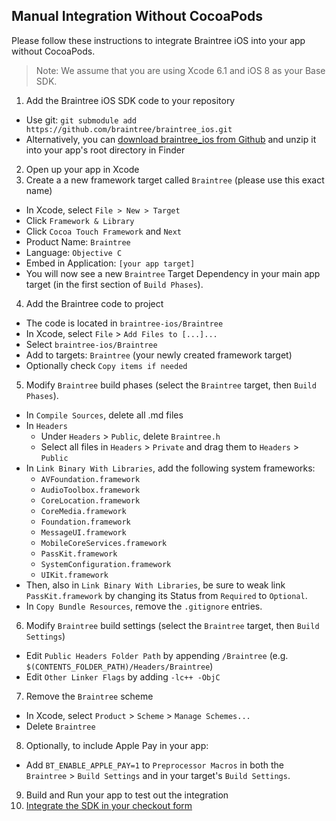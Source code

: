 Manual Integration Without CocoaPods
------------------------------------

Please follow these instructions to integrate Braintree iOS into your app without CocoaPods.

> Note: We assume that you are using Xcode 6.1 and iOS 8 as
your Base SDK.

1. Add the Braintree iOS SDK code to your repository
  - Use git: `git submodule add https://github.com/braintree/braintree_ios.git`
  - Alternatively, you can [download braintree_ios from Github](https://github.com/braintree/braintree_ios/archive/master.zip) and unzip it into your app's root directory in Finder
2. Open up your app in Xcode
3. Create a a new framework target called `Braintree` (please use this exact name)
  - In Xcode, select `File > New > Target`
  - Click `Framework & Library`
  - Click `Cocoa Touch Framework` and `Next`
  - Product Name: `Braintree`
  - Language: `Objective C`
  - Embed in Application: `[your app target]`
  - You will now see a new `Braintree` Target Dependency in your main app target (in the first section of `Build Phases`).
4. Add the Braintree code to project
  - The code is located in `braintree-ios/Braintree`
  - In Xcode, select `File` > `Add Files to [...]...`
  - Select `braintree-ios/Braintree`
  - Add to targets: `Braintree` (your newly created framework target)
  - Optionally check `Copy items if needed`
5. Modify `Braintree` build phases (select the `Braintree` target, then `Build Phases`). 
  - In `Compile Sources`, delete all .md files
  - In `Headers`
    - Under `Headers` > `Public`, delete `Braintree.h`
    - Select all files in `Headers` > `Private` and drag them to `Headers` > `Public`
  - In `Link Binary With Libraries`, add the following system frameworks:
    - `AVFoundation.framework`
    - `AudioToolbox.framework`
    - `CoreLocation.framework`
    - `CoreMedia.framework`
    - `Foundation.framework`
    - `MessageUI.framework`
    - `MobileCoreServices.framework`
    - `PassKit.framework`
    - `SystemConfiguration.framework`
    - `UIKit.framework`
  - Then, also in `Link Binary With Libraries`, be sure to weak link `PassKit.framework` by changing its Status from `Required` to `Optional`.
  - In `Copy Bundle Resources`, remove the `.gitignore` entries.
6. Modify `Braintree` build settings (select the `Braintree` target, then `Build Settings`)
  - Edit `Public Headers Folder Path` by appending `/Braintree` (e.g. `$(CONTENTS_FOLDER_PATH)/Headers/Braintree`)
  - Edit `Other Linker Flags` by adding `-lc++ -ObjC`
7. Remove the `Braintree` scheme
  - In Xcode, select `Product` > `Scheme` > `Manage Schemes...`
  - Delete `Braintree`
8. Optionally, to include Apple Pay in your app:
  - Add `BT_ENABLE_APPLE_PAY=1` to `Preprocessor Macros` in both the `Braintree` > `Build Settings` and in your target's `Build Settings`.
9. Build and Run your app to test out the integration
10. [Integrate the SDK in your checkout form](https://developers.braintreepayments.com/ios/start/overview)

